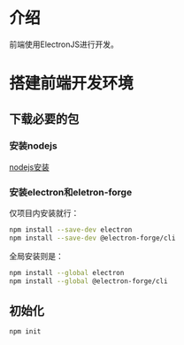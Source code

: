 # 介绍
前端使用ElectronJS进行开发。


<!-- 以下是开发时的记录 -->
# 搭建前端开发环境
## 下载必要的包
### 安装nodejs
[nodejs安装](https://www.runoob.com/nodejs/nodejs-install-setup.html)
### 安装electron和eletron-forge
仅项目内安装就行：
```sh
npm install --save-dev electron 
npm install --save-dev @electron-forge/cli
```
全局安装则是：

```sh
npm install --global electron
npm install --global @electron-forge/cli
```

## 初始化
```sh
npm init
```
